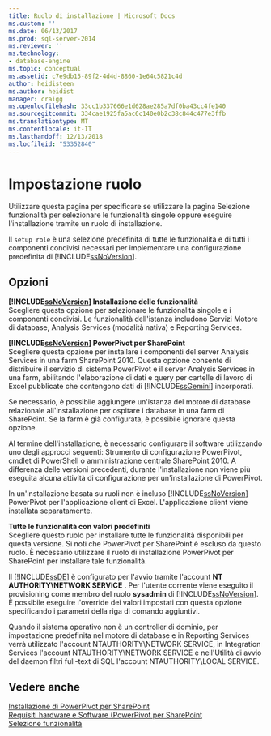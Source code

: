 ```yaml
---
title: Ruolo di installazione | Microsoft Docs
ms.custom: ''
ms.date: 06/13/2017
ms.prod: sql-server-2014
ms.reviewer: ''
ms.technology:
- database-engine
ms.topic: conceptual
ms.assetid: c7e9db15-89f2-4d4d-8860-1e64c5821c4d
author: heidisteen
ms.author: heidist
manager: craigg
ms.openlocfilehash: 33cc1b337666e1d628ae285a7df0ba43cc4fe140
ms.sourcegitcommit: 334cae1925fa5ac6c140e0b2c38c844c477e3ffb
ms.translationtype: MT
ms.contentlocale: it-IT
ms.lasthandoff: 12/13/2018
ms.locfileid: "53352840"
---
```

# <a name="setup-role"></a>Impostazione ruolo
  Utilizzare questa pagina per specificare se utilizzare la pagina Selezione funzionalità per selezionare le funzionalità singole oppure eseguire l'installazione tramite un ruolo di installazione.  
  
 Il `setup role` è una selezione predefinita di tutte le funzionalità e di tutti i componenti condivisi necessari per implementare una configurazione predefinita di [!INCLUDE[ssNoVersion](../../includes/ssnoversion-md.md)].  
  
## <a name="options"></a>Opzioni  
 **[!INCLUDE[ssNoVersion](../../includes/ssnoversion-md.md)] Installazione delle funzionalità**  
 Scegliere questa opzione per selezionare le funzionalità singole e i componenti condivisi. Le funzionalità dell'istanza includono Servizi Motore di database, Analysis Services (modalità nativa) e Reporting Services.  
  
 **[!INCLUDE[ssNoVersion](../../includes/ssnoversion-md.md)] PowerPivot per SharePoint**  
 Scegliere questa opzione per installare i componenti del server Analysis Services in una farm SharePoint 2010. Questa opzione consente di distribuire il servizio di sistema PowerPivot e il server Analysis Services in una farm, abilitando l'elaborazione di dati e query per cartelle di lavoro di Excel pubblicate che contengono dati di [!INCLUDE[ssGemini](../../includes/ssgemini-md.md)] incorporati.  
  
 Se necessario, è possibile aggiungere un'istanza del motore di database relazionale all'installazione per ospitare i database in una farm di SharePoint. Se la farm è già configurata, è possibile ignorare questa opzione.  
  
 Al termine dell'installazione, è necessario configurare il software utilizzando uno degli approcci seguenti: Strumento di configurazione PowerPivot, cmdlet di PowerShell o amministrazione centrale SharePoint 2010. A differenza delle versioni precedenti, durante l'installazione non viene più eseguita alcuna attività di configurazione per un'installazione di PowerPivot.  
  
 In un'installazione basata su ruoli non è incluso [!INCLUDE[ssNoVersion](../../includes/ssnoversion-md.md)] PowerPivot per l'applicazione client di Excel. L'applicazione client viene installata separatamente.  
  
 **Tutte le funzionalità con valori predefiniti**  
 Scegliere questo ruolo per installare tutte le funzionalità disponibili per questa versione. Si noti che PowerPivot per SharePoint è escluso da questo ruolo. È necessario utilizzare il ruolo di installazione PowerPivot per SharePoint per installare tale funzionalità.  
  
 Il [!INCLUDE[ssDE](../../includes/ssde-md.md)] è configurato per l'avvio tramite l'account **NT AUTHORITY\NETWORK SERVICE** . Per l'utente corrente viene eseguito il provisioning come membro del ruolo **sysadmin** di [!INCLUDE[ssNoVersion](../../includes/ssnoversion-md.md)]. È possibile eseguire l'override dei valori impostati con questa opzione specificando i parametri della riga di comando aggiuntivi.  
  
 Quando il sistema operativo non è un controller di dominio, per impostazione predefinita nel motore di database e in Reporting Services verrà utilizzato l'account NTAUTHORITY\NETWORK SERVICE, in Integration Services l'account NTAUTHORITY\NETWORK SERVICE e nell'Utilità di avvio del daemon filtri full-text di SQL l'account NTAUTHORITY\LOCAL SERVICE.  
  
## <a name="see-also"></a>Vedere anche  
 [Installazione di PowerPivot per SharePoint](https://go.microsoft.com/fwlink/?LinkId=206906)   
 [Requisiti hardware e Software (PowerPivot per SharePoint](https://go.microsoft.com/fwlink/?LinkId=216823)   
 [Selezione funzionalità](../../../2014/sql-server/install/feature-selection.md)  
  
  

